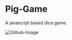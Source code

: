 # Pig-Game
A javascript based dice game.




![Github-Image](https://user-images.githubusercontent.com/38221386/59142487-c906fe80-89dc-11e9-9411-2a107229a90a.png)
